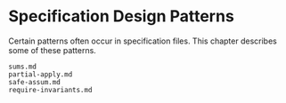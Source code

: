 Specification Design Patterns
=============================

Certain patterns often occur in specification files.  This chapter describes
some of these patterns.

```{toctree}
sums.md
partial-apply.md
safe-assum.md
require-invariants.md
```


